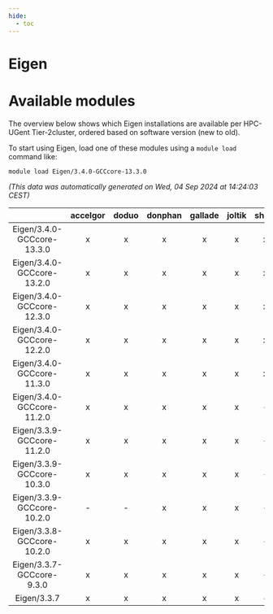 ```yaml
---
hide:
  - toc
---
```


Eigen
=====

# Available modules


The overview below shows which Eigen installations are available per HPC-UGent Tier-2cluster, ordered based on software version (new to old).

To start using Eigen, load one of these modules using a `module load` command like:

```shell
module load Eigen/3.4.0-GCCcore-13.3.0
```

*(This data was automatically generated on Wed, 04 Sep 2024 at 14:24:03 CEST)*  

| |accelgor|doduo|donphan|gallade|joltik|shinx|skitty|
| :---: | :---: | :---: | :---: | :---: | :---: | :---: | :---: |
|Eigen/3.4.0-GCCcore-13.3.0|x|x|x|x|x|x|x|
|Eigen/3.4.0-GCCcore-13.2.0|x|x|x|x|x|x|x|
|Eigen/3.4.0-GCCcore-12.3.0|x|x|x|x|x|x|x|
|Eigen/3.4.0-GCCcore-12.2.0|x|x|x|x|x|x|x|
|Eigen/3.4.0-GCCcore-11.3.0|x|x|x|x|x|x|x|
|Eigen/3.4.0-GCCcore-11.2.0|x|x|x|x|x|-|x|
|Eigen/3.3.9-GCCcore-11.2.0|x|x|x|x|x|-|x|
|Eigen/3.3.9-GCCcore-10.3.0|x|x|x|x|x|-|x|
|Eigen/3.3.9-GCCcore-10.2.0|-|-|x|x|x|-|x|
|Eigen/3.3.8-GCCcore-10.2.0|x|x|x|x|x|-|x|
|Eigen/3.3.7-GCCcore-9.3.0|x|x|x|x|x|-|x|
|Eigen/3.3.7|x|x|x|x|x|-|x|
